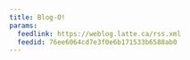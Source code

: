 ```yaml
---
title: Blog-O!
params:
  feedlink: https://weblog.latte.ca/rss.xml
  feedid: 76ee6064cd7e3f0e6b171533b6588ab0
---
```

